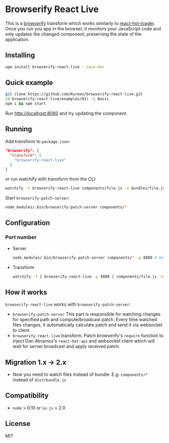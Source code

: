 # Browserify React Live
This is a [browserify](https://github.com/substack/node-browserify) transform which works similarly to [react-hot-loader](https://github.com/gaearon/react-hot-loader).  
Once you run you app in the browser, it monitors your JavaScript code and only updates the changed component, preserving the state of the application. 

## Installing
```bash
npm install browserify-react-live --save-dev
```

## Quick example
```bash
git clone https://github.com/Kureev/browserify-react-live.git
cd browserify-react-live/examples/01\ -\ Basic
npm i && npm start
```

Run [http://localhost:8080](http://localhost:8080) and try updating the component.

## Running 

Add transform to `package.json`:
```json
"browserify": {
  "transform": [
    "browserify-react-live"
  ]
}
```
or run watchify with transform from the CLI:
```bash
watchify -t browserify-react-live components/file.js -o bundles/file.js
```

Start `browserify-patch-server`:
```bash
node_modules/.bin/browserify-patch-server components/*
```


## Configuration
### Port number

- Server
  ```bash
  node_modules/.bin/browserify-patch-server components/* -p 8888 # Default is 8081
  ```

- Transform
  ```bash
  watchify -t [ browserify-react-live -p 8888 ] components/file.js -o bundles/file.js # Default is 8080
  ```

## How it works
`browserify-react-live` works with `browserify-patch-server`:
- `browserify-patch-server`
  This part is responsible for watching changes for specified path and compute/broadcast patch. Every time watched files changes, it automatically calculate patch and send it via websocket to client.
- `browserify-react-live` transform. Patch browserify's `require` function to inject Dan Abramov's `react-hot-api` and websocket client which will wait for server broadcast and apply received patch.



## Migration 1.x -> 2.x
- Now you need to watch files instead of bundle. E.g. `components/*` instead of `dist/bundle.js`

## Compatibility
- `node` > 0.10 or `io.js` > 2.0

## License
MIT